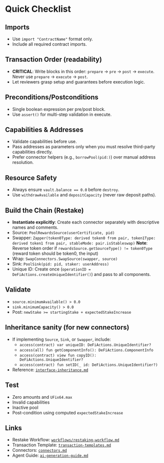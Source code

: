 # Quick Checklist

## Imports
- Use `import "ContractName"` format only.
- Include all required contract imports.

## Transaction Order (readability)
- **CRITICAL**: Write blocks in this order: `prepare` → `pre` → `post` → `execute`. Never use `prepare` → `execute` → `post`.
- Let reviewers grasp setup and guarantees before execution logic.

## Preconditions/Postconditions
- Single boolean expression per pre/post block.
- Use `assert()` for multi-step validation in execute.

## Capabilities & Addresses
- Validate capabilities before use.
- Pass addresses as parameters only when you must resolve third-party capabilities directly.
- Prefer connector helpers (e.g., `borrowPool(pid:)`) over manual address resolution.

## Resource Safety
- Always ensure `vault.balance == 0.0` before `destroy`.
- Use `withdrawAvailable` and `depositCapacity` (never raw deposit paths).

## Build the Chain (Restake)
- **Instantiate explicitly**: Create each connector separately with descriptive names and comments.
- Source: `PoolRewardsSource(userCertificate, pid)`
- Swapper: `Zapper(token0Type: derived token0 from pair, token1Type: derived token1 from pair, stableMode: pair.isStableswap)` **Note**: Reverse token order if `rewardsSource.getSourceType() != token0Type` (reward token should be token0, the input)
- Wrap: `SwapConnectors.SwapSource(swapper, source)`
- Sink: `PoolSink(pid: pid, staker: userAddress)`
- Unique ID: Create once (`operationID = DeFiActions.createUniqueIdentifier()`) and pass to all components.

## Validate
- `source.minimumAvailable() > 0.0`
- `sink.minimumCapacity() > 0.0`
- Post: `newStake >= startingStake + expectedStakeIncrease`

## Inheritance sanity (for new connectors)
- If implementing `Source`, `Sink`, or `Swapper`, include:
  - `access(contract) var uniqueID: DeFiActions.UniqueIdentifier?`
  - `access(all) fun getComponentInfo(): DeFiActions.ComponentInfo`
  - `access(contract) view fun copyID(): DeFiActions.UniqueIdentifier?`
  - `access(contract) fun setID(_ id: DeFiActions.UniqueIdentifier?)`
- Reference: [`interface-inheritance.md`](./interface-inheritance.md)

## Test
- Zero amounts and `UFix64.max`
- Invalid capabilities
- Inactive pool
- Post-condition using computed `expectedStakeIncrease`

## Links
- Restake Workflow: [`workflows/restaking-workflow.md`](./workflows/restaking-workflow.md)
- Transaction Template: [`transaction-templates.md`](./transaction-templates.md#complete-restaking-workflow)
- Connectors: [`connectors.md`](./connectors.md)
- Agent Guide: [`ai-generation-guide.md`](./ai-generation-guide.md)
